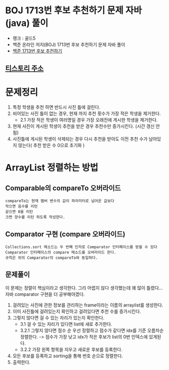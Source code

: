 # BOJ 1713번 후보 추천하기 문제 자바(java)  풀이
- 랭크 : 골드5
- 백준 온라인 저지(BOJ) 1713번 후보 추천하기 문제 자바 풀이
- [백준 1713번 후보 추천하기](https://www.acmicpc.net/problem/1713)

## [티스토리 주소](https://hoho325.tistory.com/)

# 문제정리
1. 특정 학생을 추천 하면 반드시 사진 틀에 걸린다.
2. 비어있는 사진 틀이 없는 경우, 현재 까지 추천 횟수가 가장 적은 학생을 제거한다.
    * 2.1 가장 적은 학생이 여러명일 경우 가장 오래전에 게시한 학생을 제거한다.
3. 현재 사진이 게시된 학생이 추천을 받은 경우 추천수만 증가시킨다. (시간 갱신 안됨)
4. 사진틀에 게시된 학생이 삭제되는 경우 다시 추천을 받아도 이전 추천 수가 남아있지 않는다( 추천 받은 수 0으로 초기화 )

# ArrayList 정렬하는 방법
## Comparable의 compareTo 오버라이드
```
compareTo는 현재 멤버 변수의 값이 파라미터로 넘어온 값보다
작으면 음수를 리턴
같으면 0을 리턴
크면 양수를 리턴 하도록 작성한다.
```

## Comparator 구현 (compare 오버라이드)
```
Collections.sort 메소드는 두 번째 인자로 Comparator 인터페이스를 받을 수 있다
Comparator 인터페이스의 compare 메소드를 오버라이드 한다.
규칙은 위의 Comparator의 compareTo와 동일하다.
```

## 문제풀이
이 문제는 정렬이 핵심이라고 생각한다. 그리 어렵지 않다 생각했는데 꽤 많이 틀렸다...  
자바 comparator 구현을 더 공부해야겠다.
1. 걸려있는 사진에 관한 정보를 관리하는 frame이라는 이름의 arraylist를 생성한다.
2. 이미 사진틀에 걸려있는지 확인하고 걸려있다면 추천 수를 증가시킨다.
3. 그렇지 않다면 걸 수 있는 자리가 있는지 확인한다.
    * 3.1 걸 수 있는 자리가 있다면 list에 새로 추가한다.
    * 3.2.1 그렇지 않다면 점수 순 우선 정렬하고 점수가 같다면 idx를 기준 오름차순 정렬한다. -> 점수가 가장 낮고 idx가 작은 후보가 list의 0번 인덱스에 있게된다.
    * 3.2.2 가장 왼쪽 항목을 지우고 새로운 후보를 등록한다.
4. 모든 후보를 등록하고 sorting을 통해 번호 순으로 정렬한다.
5. 출력한다. 
